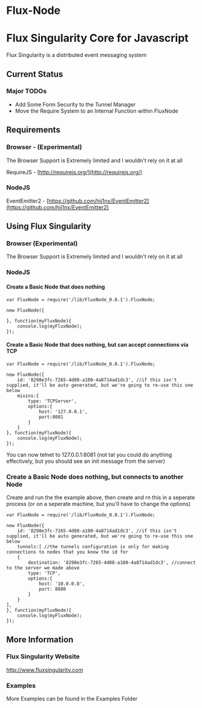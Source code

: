 Flux-Node
=========

# Flux Singularity Core for Javascript

Flux Singularity is a distributed event messaging system

## Current Status

### Major TODOs

* Add Some Form Security to the Tunnel Manager
* Move the Require System to an Internal Function within FluxNode

## Requirements

### Browser - (Experimental)

The Browser Support is Extremely limited and I wouldn't rely on it at all

RequireJS - [http://requirejs.org/](http://requirejs.org/) 
	

### NodeJS
	
EventEmitter2 - [https://github.com/hij1nx/EventEmitter2](https://github.com/hij1nx/EventEmitter2)

## Using Flux Singularity

### Browser (Experimental)

The Browser Support is Extremely limited and I wouldn't rely on it at all

### NodeJS

#### Create a Basic Node that does nothing

    var FluxNode = require('/lib/FluxNode_0.0.1').FluxNode;
    
    new FluxNode({
    	
    }, function(myFluxNode){
    	console.log(myFluxNode);
    });
    
#### Create a Basic Node that does nothing, but can accept connections via TCP

    var FluxNode = require('/lib/FluxNode_0.0.1').FluxNode;
    
    new FluxNode({
    	id: '8298e3fc-7265-4d08-a100-4a8714ad1dc3', //if this isn't supplied, it'll be auto generated, but we're going to re-use this one below
    	mixins:{
    		type: 'TCPServer',
    		options:{
    			host: '127.0.0.1',
    			port:8081
    		}
    	}
    }, function(myFluxNode){
    	console.log(myFluxNode);
    });
    
You can now telnet to 127.0.0.1:8081 (not tat you could do anything effectively, but you should see an init message from the server)
    
### Create a Basic Node does nothing, but connects to another Node

Create and run the the example above, then create and rn this in a seperate process (or on a seperate machine, but you'll have to change the options)

    var FluxNode = require('/lib/FluxNode_0.0.1').FluxNode;
    
    new FluxNode({
    	id: '8298e3fc-7265-4d08-a100-4a8714ad1dc3', //if this isn't supplied, it'll be auto generated, but we're going to re-use this one below
    	tunnels:[ //the tunnels configuration is only for making connections to nodes that you know the id for
		{
			destination: '8298e3fc-7265-4d08-a100-4a8714ad1dc3', //connect to the server we made above
			type: 'TCP',
			options:{
				host: '10.0.0.8',
				port: 8080
			}
		}
	],
    }, function(myFluxNode){
    	console.log(myFluxNode);
    });

## More Information

### Flux Singularity Website

http://www.fluxsingularity.com

### Examples

More Examples can be found in the Examples Folder

